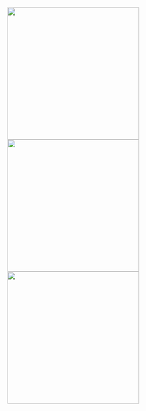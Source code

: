 <div>
  <img src="https://github.com/user-attachments/assets/759b82ee-a9e9-496d-946d-7f34278c201f" width="300" height="300">
  <img src="https://github.com/user-attachments/assets/f8951580-3ca7-4101-bc10-2b005ef5f47c" width="300" height="300">
  <img src="https://github.com/user-attachments/assets/f84a41bd-8990-42f4-a85e-d38911148af0" width="300" height="300">
</div>
 
  
 
